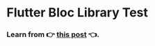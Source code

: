 # Flutter Bloc Library Test

### Learn from :point_right: [this post](https://resocoder.com/flutter-bloc-v1) :point_left:.
